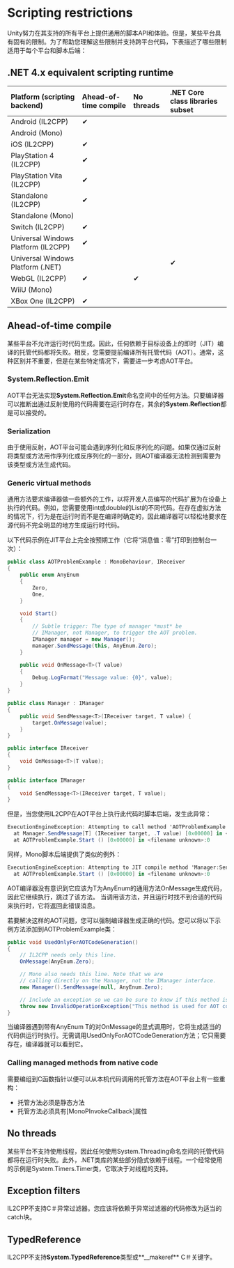 # Scripting restrictions
Unity努力在其支持的所有平台上提供通用的脚本API和体验。但是，某些平台具有固有的限制。为了帮助您理解这些限制并支持跨平台代码，下表描述了哪些限制适用于每个平台和脚本后端：

## .NET 4.x equivalent scripting runtime

| Platform (scripting backend) | Ahead-of-time compile |No threads | .NET Core class libraries subset
|:------|:-------|:----|:-----
|Android (IL2CPP)|✔	|	|
|Android (Mono)	|	|	|
|iOS (IL2CPP) |	✔	||
|PlayStation 4 (IL2CPP)|	✔|||		
|PlayStation Vita (IL2CPP)	|✔|||		
|Standalone (IL2CPP)|	✔|||		
|Standalone (Mono)	|	|	|
|Switch (IL2CPP)|	✔|||		
|Universal Windows Platform (IL2CPP)|	✔|||
|Universal Windows Platform (.NET)	|	|	|✔
|WebGL (IL2CPP)|	✔|	✔	||
|WiiU (Mono)	|	|	|
|XBox One (IL2CPP)|	✔	|	

## Ahead-of-time compile
某些平台不允许运行时代码生成。因此，任何依赖于目标设备上的即时（JIT）编译的托管代码都将失败。相反，您需要提前编译所有托管代码（AOT）。通常，这种区别并不重要，但是在某些特定情况下，需要进一步考虑AOT平台。

### System.Reflection.Emit
AOT平台无法实现**System.Reflection.Emit**命名空间中的任何方法。只要编译器可以推断出通过反射使用的代码需要在运行时存在，其余的**System.Reflection**都是可以接受的。

### Serialization
由于使用反射，AOT平台可能会遇到序列化和反序列化的问题。如果仅通过反射将类型或方法用作序列化或反序列化的一部分，则AOT编译器无法检测到需要为该类型或方法生成代码。

### Generic virtual methods
通用方法要求编译器做一些额外的工作，以将开发人员编写的代码扩展为在设备上执行的代码。例如，您需要使用int或double的List的不同代码。在存在虚拟方法的情况下，行为是在运行时而不是在编译时确定的，因此编译器可以轻松地要求在源代码不完全明显的地方生成运行时代码。

以下代码示例在JIT平台上完全按预期工作（它将“消息值：零”打印到控制台一次）：
```cs
public class AOTProblemExample : MonoBehaviour, IReceiver
{
    public enum AnyEnum 
    {
        Zero,
        One,
    }

    void Start() 
    {
        // Subtle trigger: The type of manager *must* be
        // IManager, not Manager, to trigger the AOT problem.
        IManager manager = new Manager();
        manager.SendMessage(this, AnyEnum.Zero);
    }

    public void OnMessage<T>(T value) 
    {
        Debug.LogFormat("Message value: {0}", value);
    }
}

public class Manager : IManager 
{
    public void SendMessage<T>(IReceiver target, T value) {
        target.OnMessage(value);
    }
}

public interface IReceiver
{
    void OnMessage<T>(T value);
}

public interface IManager 
{
    void SendMessage<T>(IReceiver target, T value);
}
```
但是，当您使用IL2CPP在AOT平台上执行此代码时脚本后端，发生此异常：
```cs
ExecutionEngineException: Attempting to call method 'AOTProblemExample::OnMessage<AOTProblemExample+AnyEnum>' for which no ahead of time (AOT) code was generated.
  at Manager.SendMessage[T] (IReceiver target, .T value) [0x00000] in <filename unknown>:0 
  at AOTProblemExample.Start () [0x00000] in <filename unknown>:0 
```
同样，Mono脚本后端提供了类似的例外：
```cs
ExecutionEngineException: Attempting to JIT compile method 'Manager:SendMessage<AOTProblemExample/AnyEnum> (IReceiver,AOTProblemExample/AnyEnum)' while running with --aot-only.
  at AOTProblemExample.Start () [0x00000] in <filename unknown>:0 
```
AOT编译器没有意识到它应该为T为AnyEnum的通用方法OnMessage生成代码，因此它继续执行，跳过了该方法。
当调用该方法，并且运行时找不到合适的代码来执行时，它将返回此错误消息。

若要解决这样的AOT问题，您可以强制编译器生成正确的代码。您可以将以下示例方法添加到AOTProblemExample类：
```cs
public void UsedOnlyForAOTCodeGeneration() 
{
    // IL2CPP needs only this line.
    OnMessage(AnyEnum.Zero);

    // Mono also needs this line. Note that we are
    // calling directly on the Manager, not the IManager interface.
    new Manager().SendMessage(null, AnyEnum.Zero);

    // Include an exception so we can be sure to know if this method is ever called.
    throw new InvalidOperationException("This method is used for AOT code generation only. Do not call it at runtime.");
}
```

当编译器遇到带有AnyEnum T的对OnMessage的显式调用时，它将生成适当的代码供运行时执行。无需调用UsedOnlyForAOTCodeGeneration方法；它只需要存在，编译器就可以看到它。

### Calling managed methods from native code
需要编组到C函数指针以便可以从本机代码调用的托管方法在AOT平台上有一些重构：
* 托管方法必须是静态方法
* 托管方法必须具有[MonoPInvokeCallback]属性

## No threads
某些平台不支持使用线程，因此任何使用System.Threading命名空间的托管代码都将在运行时失败。此外，.NET类库的某些部分隐式依赖于线程。一个经常使用的示例是System.Timers.Timer类，它取决于对线程的支持。

## Exception filters
IL2CPP不支持C＃异常过滤器。您应该将依赖于异常过滤器的代码修改为适当的catch块。

## TypedReference
IL2CPP不支持**System.TypedReference**类型或**__makeref** C＃关键字。